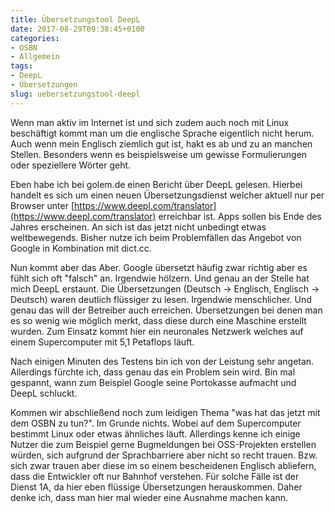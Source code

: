```yaml
---
title: Übersetzungstool DeepL
date: 2017-08-29T09:38:45+0100
categories:
- OSBN
- Allgemein
tags:
- DeepL
- Übersetzungen
slug: uebersetzungstool-deepl
---
```

Wenn man aktiv im Internet ist und sich zudem auch noch mit Linux beschäftigt kommt man um die englische Sprache eigentlich nicht herum. Auch wenn mein Englisch ziemlich gut ist, hakt es ab und zu an manchen Stellen. Besonders wenn es beispielsweise um gewisse Formulierungen oder speziellere Wörter geht.

Eben habe ich bei golem.de einen Bericht über DeepL gelesen. Hierbei handelt es sich um einen neuen Übersetzungsdienst welcher aktuell nur per Browser unter [https://www.deepl.com/translator](https://www.deepl.com/translator) erreichbar ist. Apps sollen bis Ende des Jahres erscheinen. An sich ist das jetzt nicht unbedingt etwas weltbewegends. Bisher nutze ich beim Problemfällen das Angebot von Google in Kombination mit dict.cc.

Nun kommt aber das Aber. Google übersetzt häufig zwar richtig aber es fühlt sich oft "falsch" an. Irgendwie hölzern. Und genau an der Stelle hat mich DeepL erstaunt. Die Übersetzungen (Deutsch -&gt; Englisch, Englisch -&gt; Deutsch) waren deutlich flüssiger zu lesen. Irgendwie menschlicher. Und genau das will der Betreiber auch erreichen. Übersetzungen bei denen man es so wenig wie möglich merkt, dass diese durch eine Maschine erstellt wurden. Zum Einsatz kommt hier ein neuronales Netzwerk welches auf einem Supercomputer mit 5,1 Petaflops läuft.

Nach einigen Minuten des Testens bin ich von der Leistung sehr angetan. Allerdings fürchte ich, dass genau das ein Problem sein wird. Bin mal gespannt, wann zum Beispiel Google seine Portokasse aufmacht und DeepL schluckt.

Kommen wir abschließend noch zum leidigen Thema "was hat das jetzt mit dem OSBN zu tun?". Im Grunde nichts. Wobei auf dem Supercomputer bestimmt Linux oder etwas ähnliches läuft. Allerdings kenne ich einige Nutzer die zum Beispiel gerne Bugmeldungen bei OSS-Projekten erstellen würden, sich aufgrund der Sprachbarriere aber nicht so recht trauen. Bzw. sich zwar trauen aber diese im so einem bescheidenen Englisch abliefern, dass die Entwickler oft nur Bahnhof verstehen. Für solche Fälle ist der Dienst 1A, da hier eben flüssige Übersetzungen herauskommen. Daher denke ich, dass man hier mal wieder eine Ausnahme machen kann.